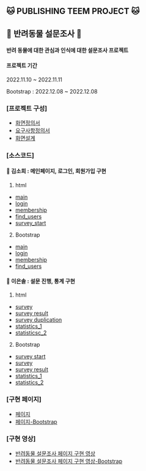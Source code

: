 ## 🐱 PUBLISHING TEEM PROJECT 🐱
## 🦔 반려동물 설문조사 🦔

#### 반려 동물에 대한 관심과 인식에 대한 설문조사 프로젝트

#### 프로젝트 기간
 2022.11.10 ~ 2022.11.11
 
 Bootstrap : 2022.12.08 ~ 2022.12.08

### [프로젝트 구성]

- [화면정의서](https://github.com/sohiekim65/Hedgehog_Project/blob/master/refers/%ED%99%94%EB%A9%B4%EC%A0%95%EC%9D%98%EC%84%9C/%ED%99%94%EB%A9%B4%EC%A0%95%EC%9D%98%EC%84%9C_%EA%B3%A0%EC%8A%B4%EB%8F%84%EC%B9%98.pdf)
- [요구사항정의서](https://github.com/sohiekim65/Hedgehog_Project/blob/master/refers/%EC%9A%94%EA%B5%AC%EC%82%AC%ED%95%AD%EC%A0%95%EC%9D%98%EC%84%9C/%EC%9A%94%EA%B5%AC%EC%82%AC%ED%95%AD%EC%A0%95%EC%9D%98%EC%84%9C_%EA%B3%A0%EC%8A%B4%EB%8F%84%EC%B9%98.pdf)
- [화면설계](https://github.com/sol1230/toy_html_gimbap/blob/master/docs/resource/02.%ED%99%94%EB%A9%B4%EC%84%A4%EA%B3%84_V1.0_Template_%EA%B9%80%EB%B0%A5.pdf)

### [소스코드]
  
#### 🍑 김소희 : 메인페이지, 로그인, 회원가입 구현
1. html
  - [main](https://github.com/sol1230/toy_html_gimbap/blob/master/docs/index.html)  
  - [login](https://github.com/sol1230/toy_html_gimbap/blob/master/docs/HTML/Login_page.html)  
  - [membership](https://github.com/sol1230/toy_html_gimbap/blob/master/docs/HTML/Membership_page.html)  
  - [find_users](https://github.com/sol1230/toy_html_gimbap/blob/master/docs/HTML/Find_users.html)  
  - [survey_start](https://github.com/sol1230/toy_html_gimbap/blob/master/docs/HTML/Survey_start.html)
  
2. Bootstrap
  - [main](https://github.com/sol1230/toy_html_gimbap/blob/master/docs/Bootstraps/HTML/a_main.html)
  - [login](https://github.com/sol1230/toy_html_gimbap/blob/master/docs/Bootstraps/HTML/login.html)
  - [membership](https://github.com/sol1230/toy_html_gimbap/blob/master/docs/Bootstraps/HTML/membership.html)
  - [find_users](https://github.com/sol1230/toy_html_gimbap/blob/master/docs/Bootstraps/HTML/find_users.html)

#### 🍓 이은솔 : 설문 진행, 통계 구현  
1. html
  - [survey](https://github.com/sol1230/toy_html_gimbap/blob/master/docs/HTML/survey.html)  
  - [survey result](https://github.com/sol1230/toy_html_gimbap/blob/master/docs/HTML/survey_result.html) 
  - [survey duplication](https://github.com/sol1230/toy_html_gimbap/blob/master/docs/HTML/survey_dupli.html)  
  - [statistics_1](https://github.com/sol1230/toy_html_gimbap/blob/master/docs/HTML/statistics_1.html)  
  - [statisticsc_2](https://github.com/sol1230/toy_html_gimbap/blob/master/docs/HTML/statistics_2.html)  
  
2. Bootstrap
  - [survey start](https://github.com/sol1230/toy_html_gimbap/blob/master/docs/Bootstraps/HTML/survey_start.html)
  - [survey](https://github.com/sol1230/toy_html_gimbap/blob/master/docs/Bootstraps/HTML/survey.html)
  - [survey result](https://github.com/sol1230/toy_html_gimbap/blob/master/docs/Bootstraps/HTML/survey_result.html)
  - [statistics_1](https://github.com/sol1230/toy_html_gimbap/blob/master/docs/Bootstraps/HTML/statistics_1.html)
  - [statistics_2](https://github.com/sol1230/toy_html_gimbap/blob/master/docs/Bootstraps/HTML/statistics_2.html)

### [구현 페이지]
- [페이지](https://sol1230.github.io/toy_html_gimbap/index.html)
- [페이지-Bootstrap](https://sol1230.github.io/toy_html_gimbap/Bootstraps/HTML/a_main.html)

### [구현 영상]

- [반려동물 설문조사 페이지 구현 영상](https://www.youtube.com/watch?v=KSARzjuUZPk)
- [반려동물 설문조사 페이지 구현 영상-Bootstrap](https://www.youtube.com/watch?v=YetoDU4bIfE)
